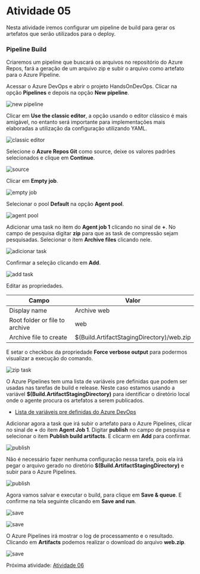 # Atividade 05

Nesta atividade iremos configurar um pipeline de build para gerar os artefatos que serão utilizados para o deploy.

### Pipeline Build

Criaremos um pipeline que buscará os arquivos no repositório do Azure Repos, fará a geração de um arquivo zip e subir o arquivo como artefato para o Azure Pipeline.

Acessar o Azure DevOps e abrir o projeto HandsOnDevOps. Clicar na opção **Pipelines** e depois na opção **New pipeline**.

![new pipeline](../imagens/build1.png)

Clicar em **Use the classic editor**, a opção usando o editor clássico é mais amigável, no entanto será importante para implementações mais elaboradas a utilização da configuração utilizando YAML.

![classic editor](../imagens/build2.png)

Selecione o **Azure Repos Git** como source, deixe os valores padrões selecionados e clique em **Continue**.

![source](../imagens/build3.png)

Clicar em **Empty job**.

![empty job](../imagens/build4.png)

Selecionar o pool **Default** na opção **Agent pool**.

![agent pool](../imagens/build5.png)

Adicionar uma task no item do **Agent job 1** clicando no sinal de **+**.
No campo de pesquisa digitar **zip** para que as task de compressão sejam pesquisadas.
Selecionar o item **Archive files** clicando nele.

![adicionar task](../imagens/build6.png)

Confirmar a seleção clicando em **Add**.

![add task](../imagens/build7.png)

Editar as propriedades.

| Campo | Valor | 
| --- | --- |
| Display name | Archive web |
| Root folder or file to archive | web |
| Archive file to create | $(Build.ArtifactStagingDirectory)/web.zip |

E setar o checkbox da propriedade **Force verbose output** para podermos visualizar a execução do comando.

![zip task](../imagens/build8.png)

O Azure Pipelines tem uma lista de variáveis pre definidas que podem ser usadas nas tarefas de build e release. Neste caso estamos usando a variável **$(Build.ArtifactStagingDirectory)** para identificar o diretório local onde o agente procura os artefatos a serem publicados.

- [Lista de variáveis pre definidas do Azure DevOps](https://docs.microsoft.com/en-us/azure/devops/pipelines/build/variables?view=azure-devops&viewFallbackFrom=azure-devop&tabs=yaml)

Adicionar agora a task que irá subir o artefato para o Azure Pipelines, clicar no sinal de **+** do item **Agent Job 1**.
Digitar **publish** no campo de pesquisa e selecionar o item **Publish build artifacts**. E clicarm em **Add** para confirmar.

![publish](../imagens/build9.png)

Não é necessário fazer nenhuma configuração nessa tarefa, pois ela irá pegar o arquivo gerado no diretório **$(Build.ArtifactStagingDirectory)** e subir para o Azure Pipelines.

![publish](../imagens/build10.png)

Agora vamos salvar e executar o build, para clique em **Save & queue**. E confirme na tela seguinte clicando em **Save and run**.

![save](../imagens/build11.png)

![save](../imagens/build12.png)

O Azure Pipelines irá mostrar o log de processamento e o resultado. Clicando em **Artifacts** podemos realizar o download do arquivo **web.zip**.

![save](../imagens/build13.png)




Próxima atividade: [Atividade 06](atividades/06-atividade.md)